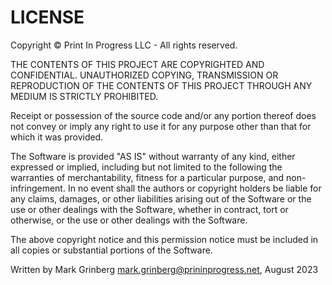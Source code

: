 # LICENSE
Copyright © Print In Progress LLC - All rights reserved.

THE CONTENTS OF THIS PROJECT ARE COPYRIGHTED AND CONFIDENTIAL.
UNAUTHORIZED COPYING, TRANSMISSION OR REPRODUCTION OF THE CONTENTS OF THIS PROJECT THROUGH ANY MEDIUM IS STRICTLY PROHIBITED.

Receipt or possession of the source code and/or any portion thereof does not convey or imply any right to use it
for any purpose other than that for which it was provided.

The Software is provided "AS IS" without warranty of any kind, either expressed or implied, including but not limited to the following
the warranties of merchantability, fitness for a particular purpose, and non-infringement.
In no event shall the authors or copyright holders be liable for any claims, damages, or other liabilities
arising out of the Software or the use or other dealings with the Software, whether in contract, tort or otherwise, or the use or other dealings with the Software.

The above copyright notice and this permission notice must be included in all copies or substantial portions of the Software.

Written by Mark Grinberg <mark.grinberg@prininprogress.net>, August 2023